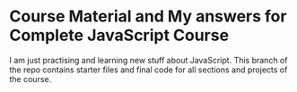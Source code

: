 # Course Material and My answers for Complete JavaScript Course

I am just practising and learning new stuff about JavaScript. 
This branch of the repo contains starter files and final code for all sections and projects of the course.
